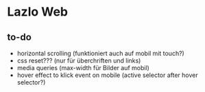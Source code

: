 # Lazlo Web

## to-do
- horizontal scrolling (funktioniert auch auf mobil mit touch?)
- css reset??? (nur für überchriften und links)
- media queries (max-width für Bilder auf mobil)
- hover effect to klick event on mobile (active selector after hover selector?)
